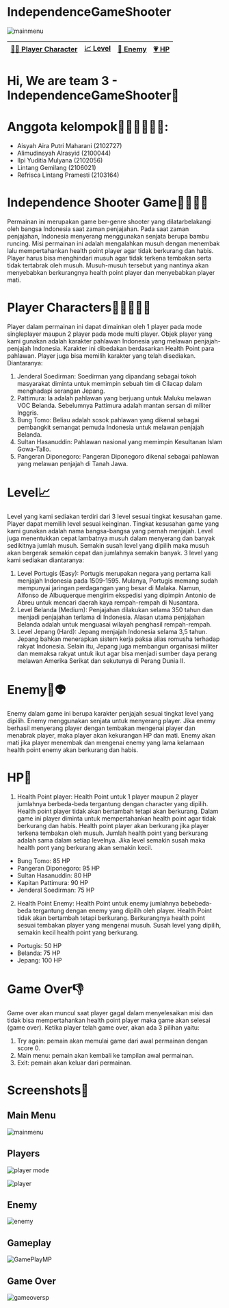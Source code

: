 # IndependenceGameShooter
![mainmenu](https://user-images.githubusercontent.com/118440652/209903274-2b7b5ae6-e931-41a4-9912-4b90814af370.PNG)

| [👨‍💻 Player Character](#player-character) | [📈 Level](#level) | [👾 Enemy](#enemy) | [💗 HP](#hp) |
| ------------------------- | -------- | ----------- | ----------- |

# Hi, We are team 3 - IndependenceGameShooter👋

# Anggota kelompok🙋🏻‍♀️🙋🏻‍♂️:

- Aisyah Aira Putri Maharani (2102727)
- Alimudinsyah Alrasyid (2100044)
- Ilpi Yuditia Mulyana (2102056)
- Lintang Gemilang (2106021)
- Refrisca Lintang Pramesti (2103164)

# Independence Shooter Game🏃🏻‍♂️🚀
Permainan ini merupakan game ber-genre shooter yang dilatarbelakangi oleh bangsa Indonesia saat zaman penjajahan. Pada saat zaman penjajahan, Indonesia menyerang menggunakan senjata berupa bambu runcing. Misi permainan ini adalah mengalahkan musuh dengan menembak lalu mempertahankan health point player agar tidak berkurang dan habis. Player harus bisa menghindari musuh agar tidak terkena tembakan serta tidak tertabrak oleh musuh. Musuh-musuh tersebut yang nantinya akan menyebabkan berkurangnya health point player dan menyebabkan player mati.

# Player Characters👩🏻‍💻👩‍💻
Player dalam permainan ini dapat dimainkan oleh 1 player pada mode singleplayer maupun 2 player pada mode multi player. Objek player yang kami gunakan adalah karakter pahlawan Indonesia yang melawan penjajah-penjajah Indonesia. Karakter ini dibedakan berdasarkan Health Point para pahlawan. Player juga bisa memilih karakter yang telah disediakan. Diantaranya:
1. Jenderal Soedirman: Soedirman yang dipandang sebagai tokoh masyarakat diminta untuk memimpin sebuah tim di Cilacap dalam menghadapi serangan Jepang.
2. Pattimura: Ia adalah pahlawan yang berjuang untuk Maluku melawan VOC Belanda. Sebelumnya Pattimura adalah mantan sersan di militer Inggris.
3. Bung Tomo: Beliau adalah sosok pahlawan yang dikenal sebagai pembangkit semangat pemuda Indonesia untuk melawan penjajah Belanda.
4. Sultan Hasanuddin: Pahlawan nasional yang memimpin Kesultanan Islam Gowa-Tallo.
5. Pangeran Diponegoro: Pangeran Diponegoro dikenal sebagai pahlawan yang melawan penjajah di Tanah Jawa.

# Level📈
Level yang kami sediakan terdiri dari 3 level sesuai tingkat kesusahan game. Player dapat memilih level sesuai keinginan. Tingkat kesusahan game yang kami gunakan adalah nama bangsa-bangsa yang pernah menjajah. Level juga menentukkan cepat lambatnya musuh dalam menyerang dan banyak sedikitnya jumlah musuh. Semakin susah level yang dipilih maka musuh akan bergerak semakin cepat dan jumlahnya semakin banyak. 3 level yang kami sediakan diantaranya:
1. Level Portugis (Easy): Portugis merupakan negara yang pertama kali menjajah Indonesia pada 1509-1595. Mulanya, Portugis memang sudah mempunyai jaringan perdagangan yang besar di Malaka. Namun, Alfonso de Albuquerque mengirim ekspedisi yang dipimpin Antonio de Abreu untuk mencari daerah kaya rempah-rempah di Nusantara.
2. Level Belanda (Medium): Penjajahan dilakukan selama 350 tahun dan menjadi penjajahan terlama di Indonesia. Alasan utama penjajahan Belanda adalah untuk menguasai wilayah penghasil rempah-rempah.
3. Level Jepang (Hard): Jepang menjajah Indonesia selama 3,5 tahun. Jepang bahkan menerapkan sistem kerja paksa alias romusha terhadap rakyat Indonesia. Selain itu, Jepang juga membangun organisasi militer dan memaksa rakyat untuk ikut agar bisa menjadi sumber daya perang melawan Amerika Serikat dan sekutunya di Perang Dunia II.

# Enemy👾👽
Enemy dalam game ini berupa karakter penjajah sesuai tingkat level yang dipilih. Enemy menggunakan senjata untuk menyerang player. Jika enemy berhasil menyerang player dengan tembakan mengenai player dan menabrak player, maka player akan kekurangan HP dan mati. Enemy akan mati jika player menembak dan mengenai enemy yang lama kelamaan health point enemy akan berkurang dan habis.

# HP💖
1. Health Point player: Health Point untuk 1 player maupun 2 player jumlahnya berbeda-beda tergantung dengan character yang dipilih. Health point player tidak akan bertambah tetapi akan berkurang. Dalam game ini player diminta untuk mempertahankan health point agar tidak berkurang dan habis. Health point player akan berkurang jika player terkena tembakan oleh musuh. Jumlah health point yang berkurang adalah sama dalam setiap levelnya. Jika level semakin susah maka health pont yang berkurang akan semakin kecil.
- Bung Tomo: 85 HP
- Pangeran Diponegoro: 95 HP
- Sultan Hasanuddin: 80 HP
- Kapitan Pattimura: 90 HP
- Jenderal Soedirman: 75 HP
2. Health Point Enemy: Health Point untuk enemy jumlahnya bebebeda-beda tergantung dengan enemy yang dipilih oleh player. Health Point tidak akan bertambah tetapi berkurang. Berkurangnya health point sesuai tembakan player yang mengenai musuh. Susah level yang dipilih, semakin kecil health point yang berkurang.
- Portugis: 50 HP
- Belanda: 75 HP
- Jepang: 100 HP

# Game Over👎
Game over akan muncul saat player gagal dalam menyelesaikan misi dan tidak bisa mempertahankan health point player maka game akan selesai (game over). Ketika player telah game over, akan ada 3 pilihan yaitu:
1. Try again: pemain akan memulai game dari awal permainan dengan score 0.
2. Main menu: pemain akan kembali ke tampilan awal permainan.
3. Exit: pemain akan keluar dari permainan.

# Screenshots🌆
## Main Menu
![mainmenu](https://user-images.githubusercontent.com/118440652/209903462-ccc3af46-76df-4e6b-b060-b24861e4fc69.PNG)

## Players
![player mode](https://user-images.githubusercontent.com/118440652/209903496-ddfc7b9c-bdb7-4e0a-b5a3-63d9ba32ace3.PNG)

![player](https://user-images.githubusercontent.com/118440652/209903508-dc4b1c91-7b16-45b4-904d-f53d12fb4ec3.PNG)

## Enemy
![enemy](https://user-images.githubusercontent.com/118440652/209903688-8b4eae37-9373-440e-b765-19cb12a9d876.PNG)


## Gameplay
![GamePlayMP](https://user-images.githubusercontent.com/118440652/209903557-696f2d0f-9a2a-466d-9644-708d6309448a.PNG)

## Game Over
![gameoversp](https://user-images.githubusercontent.com/118440652/209904020-55bd90f0-67db-4035-8f1b-5d2b483cea9a.PNG)
